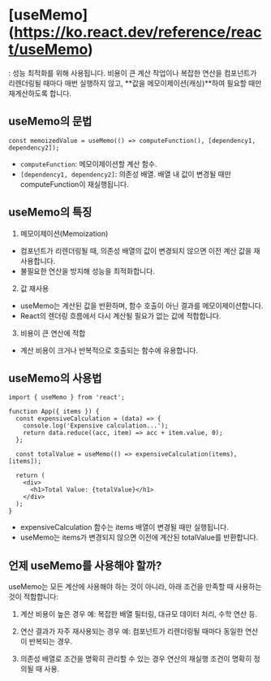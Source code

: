 # [useMemo] (https://ko.react.dev/reference/react/useMemo)
: 성능 최적화를 위해 사용됩니다. 비용이 큰 계산 작업이나 복잡한 연산을 컴포넌트가 리렌더링될 때마다 매번 실행하지 않고, **값을 메모이제이션(캐싱)**하여 필요할 때만 재계산하도록 합니다.

## useMemo의 문법
```
const memoizedValue = useMemo(() => computeFunction(), [dependency1, dependency2]);
```
- `computeFunction`: 메모이제이션할 계산 함수.
- `[dependency1, dependency2]`: 의존성 배열. 배열 내 값이 변경될 때만 computeFunction이 재실행됩니다.

## useMemo의 특징
1. 메모이제이션(Memoization)
- 컴포넌트가 리렌더링될 때, 의존성 배열의 값이 변경되지 않으면 이전 계산 값을 재사용합니다.
- 불필요한 연산을 방지해 성능을 최적화합니다.

2. 값 재사용
- useMemo는 계산된 값을 반환하며, 함수 호출이 아닌 결과를 메모이제이션합니다.
- React의 렌더링 흐름에서 다시 계산될 필요가 없는 값에 적합합니다.

3. 비용이 큰 연산에 적합
- 계산 비용이 크거나 반복적으로 호출되는 함수에 유용합니다.

## useMemo의 사용법
```
import { useMemo } from 'react';

function App({ items }) {
  const expensiveCalculation = (data) => {
    console.log('Expensive calculation...');
    return data.reduce((acc, item) => acc + item.value, 0);
  };

  const totalValue = useMemo(() => expensiveCalculation(items), [items]);

  return (
    <div>
      <h1>Total Value: {totalValue}</h1>
    </div>
  );
}
```
- expensiveCalculation 함수는 items 배열이 변경될 때만 실행됩니다.
- useMemo는 items가 변경되지 않으면 이전에 계산된 totalValue를 반환합니다.

## 언제 useMemo를 사용해야 할까?
useMemo는 모든 계산에 사용해야 하는 것이 아니라, 아래 조건을 만족할 때 사용하는 것이 적합합니다:

1. 계산 비용이 높은 경우
예: 복잡한 배열 필터링, 대규모 데이터 처리, 수학 연산 등.

2. 연산 결과가 자주 재사용되는 경우
예: 컴포넌트가 리렌더링될 때마다 동일한 연산이 반복되는 경우.

3. 의존성 배열로 조건을 명확히 관리할 수 있는 경우
연산의 재실행 조건이 명확히 정의될 때 사용.